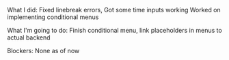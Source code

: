 What I did:
Fixed linebreak errors,
Got some time inputs working
Worked on implementing conditional menus

What I'm going to do:
Finish conditional menu, link placeholders in menus to actual backend

Blockers:
None as of now
